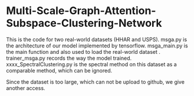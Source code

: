 # Multi-Scale-Graph-Attention-Subspace-Clustering-Network
This is the code for two real-world datasets (HHAR and USPS).
msga.py is the architecture of our model implemented by tensorflow.
msga_main.py is the main function and also used to load the real-world dataset .
trainer_msga.py records the way the model trained.
xxxx_SpectralClustering.py is the spectral method on this dataset as a comparable method, which can be ignored.

Since the dataset is too large, which can not be upload to github, we give another access.

